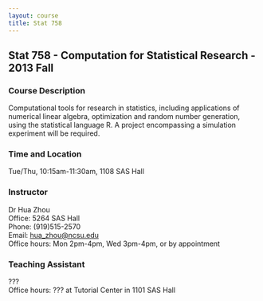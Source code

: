 ```yaml
---
layout: course
title: Stat 758
---
```


## Stat 758 - Computation for Statistical Research - 2013 Fall

### Course Description

Computational tools for research in statistics, including applications of numerical linear algebra, optimization and random number generation, using the statistical language R. A project encompassing a simulation experiment will be required.

### Time and Location

Tue/Thu, 10:15am-11:30am, 1108 SAS Hall

### Instructor

Dr Hua Zhou  
Office: 5264 SAS Hall  
Phone: (919)515-2570  
Email: <hua_zhou@ncsu.edu>  
Office hours: Mon 2pm-4pm, Wed 3pm-4pm, or by appointment

### Teaching Assistant

???  
Office hours: ??? at Tutorial Center in 1101 SAS Hall


